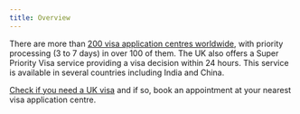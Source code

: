 ```yaml
---
title: Overview
---
```

There are more than [200 visa application centres worldwide](https://www.gov.uk/find-a-visa-application-centre), with priority processing (3 to 7 days) in over 100 of them. The UK also offers a Super Priority Visa service providing a visa decision within 24 hours. This service is available in several countries including India and China.

[Check if you need a UK visa](https://www.gov.uk/check-uk-visa) and if so, book an appointment at your nearest visa application centre. 
